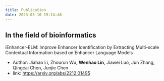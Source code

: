 ```yaml
---
title: Publication
date: 2023-03-10 19:14:46
---
```


## In the field of bioinformatics

iEnhancer-ELM: Improve Enhancer Identification by Extracting Multi-scale Contextual Information based on Enhancer Language Models
+ Author: Jiahao Li, Zhourun Wu, **Wenhao Lin**, Jiawei Luo, Jun Zhang, Qingcai Chen, Junjie Chen
+ link: https://arxiv.org/abs/2212.01495